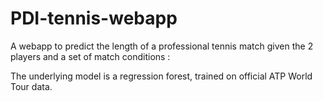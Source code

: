 # PDI-tennis-webapp

A webapp to predict the length of a professional tennis match given the 2 players and a set of match conditions :

The underlying model is a regression forest, trained on official ATP World Tour data.

